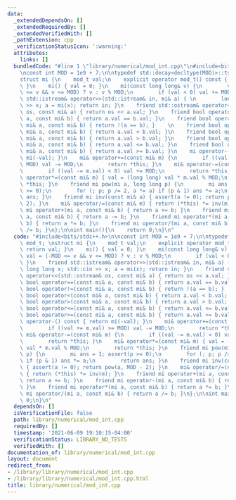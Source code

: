 ```yaml
---
data:
  _extendedDependsOn: []
  _extendedRequiredBy: []
  _extendedVerifiedWith: []
  _pathExtension: cpp
  _verificationStatusIcon: ':warning:'
  attributes:
    links: []
  bundledCode: "#line 1 \"library/numerical/mod_int.cpp\"\n#include<bits/stdc++.h>\n\
    \nconst int MOD = 1e9 + 7;\n\ntypedef std::decay<decltype(MOD)>::type mod_t; \n\
    struct mi {\n    mod_t val;\n    explicit operator mod_t() const { return val;\
    \ }\n    mi() { val = 0; }\n    mi(const long long& v) {\n        val = (-MOD\
    \ <= v && v <= MOD) ? v : v % MOD;\n        if (val < 0) val += MOD; }\n    friend\
    \ std::istream& operator>>(std::istream& in, mi& a) { \n        long long x; std::cin\
    \ >> x; a = mi(x); return in; }\n    friend std::ostream& operator<<(std::ostream&\
    \ os, const mi& a) { return os << a.val; }\n    friend bool operator==(const mi&\
    \ a, const mi& b) { return a.val == b.val; }\n    friend bool operator!=(const\
    \ mi& a, const mi& b) { return !(a == b); }    \n    friend bool operator<(const\
    \ mi& a, const mi& b) { return a.val < b.val; }\n    friend bool operator>(const\
    \ mi& a, const mi& b) { return a.val > b.val; }\n    friend bool operator<=(const\
    \ mi& a, const mi& b) { return a.val <= b.val; }\n    friend bool operator>=(const\
    \ mi& a, const mi& b) { return a.val >= b.val; }\n    mi operator-() const { return\
    \ mi(-val); }\n    mi& operator+=(const mi& m) {\n        if ((val += m.val) >=\
    \ MOD) val -= MOD;\n        return *this; }\n    mi& operator-=(const mi& m) {\n\
    \        if ((val -= m.val) < 0) val += MOD;\n        return *this; }\n    mi&\
    \ operator*=(const mi& m) { val = (long long) val * m.val % MOD;\n        return\
    \ *this; }\n    friend mi pow(mi a, long long p) {\n        mi ans = 1; assert(p\
    \ >= 0);\n        for (; p; p /= 2, a *= a) if (p & 1) ans *= a;\n        return\
    \ ans; }\n    friend mi inv(const mi& a) { assert(a != 0); return pow(a, MOD -\
    \ 2); }\n    mi& operator/=(const mi& m) { return (*this) *= inv(m); }\n    friend\
    \ mi operator+(mi a, const mi& b) { return a += b; }\n    friend mi operator-(mi\
    \ a, const mi& b) { return a -= b; }\n    friend mi operator*(mi a, const mi&\
    \ b) { return a *= b; }\n    friend mi operator/(mi a, const mi& b) { return a\
    \ /= b; }\n};\n\nint main(){\n    return 0;\n}\n"
  code: "#include<bits/stdc++.h>\n\nconst int MOD = 1e9 + 7;\n\ntypedef std::decay<decltype(MOD)>::type\
    \ mod_t; \nstruct mi {\n    mod_t val;\n    explicit operator mod_t() const {\
    \ return val; }\n    mi() { val = 0; }\n    mi(const long long& v) {\n       \
    \ val = (-MOD <= v && v <= MOD) ? v : v % MOD;\n        if (val < 0) val += MOD;\
    \ }\n    friend std::istream& operator>>(std::istream& in, mi& a) { \n       \
    \ long long x; std::cin >> x; a = mi(x); return in; }\n    friend std::ostream&\
    \ operator<<(std::ostream& os, const mi& a) { return os << a.val; }\n    friend\
    \ bool operator==(const mi& a, const mi& b) { return a.val == b.val; }\n    friend\
    \ bool operator!=(const mi& a, const mi& b) { return !(a == b); }    \n    friend\
    \ bool operator<(const mi& a, const mi& b) { return a.val < b.val; }\n    friend\
    \ bool operator>(const mi& a, const mi& b) { return a.val > b.val; }\n    friend\
    \ bool operator<=(const mi& a, const mi& b) { return a.val <= b.val; }\n    friend\
    \ bool operator>=(const mi& a, const mi& b) { return a.val >= b.val; }\n    mi\
    \ operator-() const { return mi(-val); }\n    mi& operator+=(const mi& m) {\n\
    \        if ((val += m.val) >= MOD) val -= MOD;\n        return *this; }\n   \
    \ mi& operator-=(const mi& m) {\n        if ((val -= m.val) < 0) val += MOD;\n\
    \        return *this; }\n    mi& operator*=(const mi& m) { val = (long long)\
    \ val * m.val % MOD;\n        return *this; }\n    friend mi pow(mi a, long long\
    \ p) {\n        mi ans = 1; assert(p >= 0);\n        for (; p; p /= 2, a *= a)\
    \ if (p & 1) ans *= a;\n        return ans; }\n    friend mi inv(const mi& a)\
    \ { assert(a != 0); return pow(a, MOD - 2); }\n    mi& operator/=(const mi& m)\
    \ { return (*this) *= inv(m); }\n    friend mi operator+(mi a, const mi& b) {\
    \ return a += b; }\n    friend mi operator-(mi a, const mi& b) { return a -= b;\
    \ }\n    friend mi operator*(mi a, const mi& b) { return a *= b; }\n    friend\
    \ mi operator/(mi a, const mi& b) { return a /= b; }\n};\n\nint main(){\n    return\
    \ 0;\n}\n"
  dependsOn: []
  isVerificationFile: false
  path: library/numerical/mod_int.cpp
  requiredBy: []
  timestamp: '2021-06-09 19:10:15-04:00'
  verificationStatus: LIBRARY_NO_TESTS
  verifiedWith: []
documentation_of: library/numerical/mod_int.cpp
layout: document
redirect_from:
- /library/library/numerical/mod_int.cpp
- /library/library/numerical/mod_int.cpp.html
title: library/numerical/mod_int.cpp
---
```

